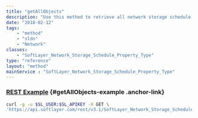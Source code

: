 ```yaml
---
title: "getAllObjects"
description: "Use this method to retrieve all network storage schedule property types. "
date: "2018-02-12"
tags:
    - "method"
    - "sldn"
    - "Network"
classes:
    - "SoftLayer_Network_Storage_Schedule_Property_Type"
type: "reference"
layout: "method"
mainService : "SoftLayer_Network_Storage_Schedule_Property_Type"
---
```


### [REST Example](#getAllObjects-example) <a href="/article/rest/"><i class="fas fa-question"></i></a> {#getAllObjects-example .anchor-link} 
```bash
curl -g -u $SL_USER:$SL_APIKEY -X GET \
'https://api.softlayer.com/rest/v3.1/SoftLayer_Network_Storage_Schedule_Property_Type/getAllObjects'
```
